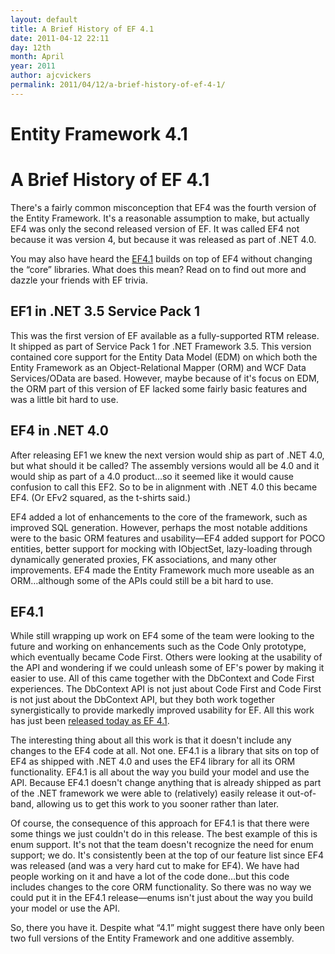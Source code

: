 ```yaml
---
layout: default
title: A Brief History of EF 4.1
date: 2011-04-12 22:11
day: 12th
month: April
year: 2011
author: ajcvickers
permalink: 2011/04/12/a-brief-history-of-ef-4-1/
---
```


# Entity Framework 4.1
# A Brief History of EF 4.1

<p>There's a fairly common misconception that EF4 was the fourth version of the Entity Framework. It's a reasonable assumption to make, but actually EF4 was only the second released version of EF. It was called EF4 not because it was version 4, but because it was released as part of .NET 4.0. </p>  <p>You may also have heard the <a href="https://docs.microsoft.com/archive/blogs/adonet/ef-4-1-released">EF4.1</a> builds on top of EF4 without changing the “core” libraries. What does this mean? Read on to find out more and dazzle your friends with EF trivia.</p><h2>EF1 in .NET 3.5 Service Pack 1</h2>  <p>This was the first version of EF available as a fully-supported RTM release. It shipped as part of Service Pack 1 for .NET Framework 3.5. This version contained core support for the Entity Data Model (EDM) on which both the Entity Framework as an Object-Relational Mapper (ORM) and WCF Data Services/OData are based. However, maybe because of it's focus on EDM, the ORM part of this version of EF lacked some fairly basic features and was a little bit hard to use.</p>  <h2>EF4 in .NET 4.0</h2>  <p>After releasing EF1 we knew the next version would ship as part of .NET 4.0, but what should it be called? The assembly versions would all be 4.0 and it would ship as part of a 4.0 product…so it seemed like it would cause confusion to call this EF2. So to be in alignment with .NET 4.0 this became EF4. (Or EFv2 squared, as the t-shirts said.)</p>  <p>EF4 added a lot of enhancements to the core of the framework, such as improved SQL generation. However, perhaps the most notable additions were to the basic ORM features and usability—EF4 added support for POCO entities, better support for mocking with IObjectSet, lazy-loading through dynamically generated proxies, FK associations, and many other improvements. EF4 made the Entity Framework much more useable as an ORM…although some of the APIs could still be a bit hard to use.</p>  <h2>EF4.1 </h2>  <p>While still wrapping up work on EF4 some of the team were looking to the future and working on enhancements such as the Code Only prototype, which eventually became Code First. Others were looking at the usability of the API and wondering if we could unleash some of EF's power by making it easier to use. All of this came together with the DbContext and Code First experiences. The DbContext API is not just about Code First and Code First is not just about the DbContext API, but they both work together synergistically to provide markedly improved usability for EF. All this work has just been <a href="https://docs.microsoft.com/archive/blogs/adonet/ef-4-1-released">released today as EF 4.1</a>.</p>  <p>The interesting thing about all this work is that it doesn't include any changes to the EF4 code at all. Not one. EF4.1 is a library that sits on top of EF4 as shipped with .NET 4.0 and uses the EF4 library for all its ORM functionality. EF4.1 is all about the way you build your model and use the API. Because EF4.1 doesn't change anything that is already shipped as part of the .NET framework we were able to (relatively) easily release it out-of-band, allowing us to get this work to you sooner rather than later.</p>  <p>Of course, the consequence of this approach for EF4.1 is that there were some things we just couldn't do in this release. The best example of this is enum support. It's not that the team doesn't recognize the need for enum support; we do. It's consistently been at the top of our feature list since EF4 was released (and was a very hard cut to make for EF4). We have had people working on it and have a lot of the code done…but this code includes changes to the core ORM functionality. So there was no way we could put it in the EF4.1 release—enums isn't just about the way you build your model or use the API.</p>  <p>So, there you have it. Despite what “4.1” might suggest there have only been two full versions of the Entity Framework and one additive assembly.</p>
